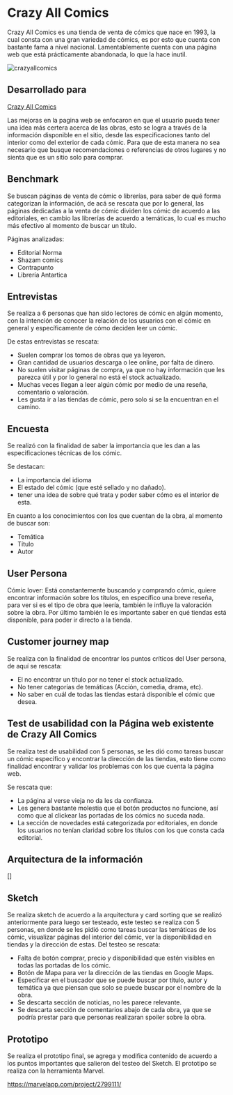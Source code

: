 # Crazy All Comics

Crazy All Comics es una tienda de venta de cómics que nace en 1993, la cual consta con una gran variedad de cómics, es por esto que cuenta con bastante fama a nivel nacional.
Lamentablemente cuenta con una página web que está prácticamente abandonada, lo que la hace inutil.

![crazyallcomics](https://user-images.githubusercontent.com/32286015/38064741-29f430c8-32d6-11e8-8feb-cb971c1b020d.png)

## Desarrollado para 
[Crazy All Comics](https://marvelapp.com/project/2799111/)

Las mejoras en la pagina web se enfocaron en que el usuario pueda tener una idea más certera acerca de las obras, esto se logra a través de la información disponible en el sitio, desde las especificaciones tanto del interior como del exterior de cada cómic. Para que de esta manera no sea necesario que busque recomendaciones o referencias de otros lugares y no sienta que es un sitio solo para comprar.

## Benchmark

Se buscan páginas de venta de cómic o librerías, para saber de qué forma categorizan la información, de acá se rescata que por lo general, las páginas dedicadas a la venta de cómic dividen los cómic de acuerdo a las editoriales, en cambio las librerías de acuerdo a temáticas, lo cual es mucho más efectivo al momento de buscar un título.

Páginas analizadas:

- Editorial Norma
- Shazam comics
- Contrapunto
- Librería Antartica

## Entrevistas

Se realiza a 6 personas que han sido lectores de cómic en algún momento, con la intención de conocer la relación de los usuarios con el cómic en general y específicamente de cómo deciden leer un cómic.

De estas entrevistas se rescata:

- Suelen comprar los tomos de obras que ya leyeron.
- Gran cantidad de usuarios descarga o lee online, por falta de dinero.
- No suelen visitar páginas de compra, ya que no hay información que les parezca útil y por lo general no está el stock actualizado.
- Muchas veces llegan a leer algún cómic por medio de una reseña, comentario o valoración.
- Les gusta ir a las tiendas de cómic, pero solo si se la encuentran en el camino.

## Encuesta

Se realizó con la finalidad de saber la  importancia que les dan a las especificaciones técnicas de los cómic.

Se destacan:
 - La importancia del idioma
 - El estado del cómic (que esté sellado y no dañado).
 - tener una idea de sobre qué trata y poder saber cómo es el interior de esta.

En cuanto a los conocimientos con los que cuentan de la obra, al momento de buscar son:

- Temática
- Título
- Autor

## User Persona

Cómic lover: Está constantemente buscando y comprando cómic, quiere encontrar información sobre los títulos, en específico una breve reseña, para ver si es el tipo de obra que leería, también le influye la valoración sobre la obra. Por último también le es importante saber en qué tiendas está disponible, para poder ir directo a la tienda.

## Customer journey map

Se realiza con la finalidad de encontrar los puntos críticos del User persona, de aquí se rescata:

- El no encontrar un título  por no tener el stock actualizado.
- No tener categorías de temáticas (Acción, comedia, drama, etc).  
- No saber en cuál de todas las tiendas estará disponible el cómic que desea.

## Test de usabilidad con la Página web existente de Crazy All Comics

Se realiza test de usabilidad con 5 personas, se les dió como tareas buscar un cómic específico y encontrar la dirección de las tiendas, esto tiene como finalidad encontrar y validar los problemas con los que cuenta la página web.

Se rescata que:

- La página al verse vieja no da les da confianza.
- Les genera bastante molestia que el botón productos no funcione, así como que al clickear las portadas de los cómics no suceda nada.
- La sección de novedades está categorizada por editoriales, en donde los usuarios no tenían claridad sobre los títulos con los que consta cada editorial.

## Arquitectura de la información

[]

## Sketch

Se realiza sketch de acuerdo a la arquitectura y card sorting que se realizó anteriormente para luego ser testeado, este testeo se realiza con 5 personas, en donde se les pidió como tareas buscar las temáticas de los cómic, visualizar páginas del interior del cómic, ver la disponibilidad en tiendas y la dirección de estas.
Del testeo se rescata:  

- Falta de botón comprar, precio y disponibilidad que estén visibles en todas las portadas de los cómic.
- Botón de Mapa para ver la dirección de las tiendas en Google Maps.
- Especificar en el buscador que se puede buscar por título, autor y temática ya que piensan que solo se puede buscar por el nombre de la obra.
- Se descarta sección de noticias, no les parece relevante.
- Se descarta sección de comentarios abajo de cada obra, ya que se podría prestar para que personas realizaran spoiler sobre la obra.

## Prototipo

Se realiza el prototipo final, se agrega y modifica contenido de acuerdo a los puntos importantes que salieron del testeo del Sketch. El prototipo se realiza  con la herramienta Marvel.

 https://marvelapp.com/project/2799111/
